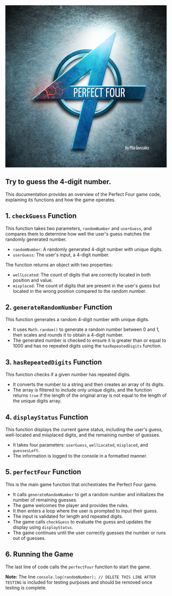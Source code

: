 <div align="center"> 
    <img src="./perfectFour.png">
</div>

## Try to guess the 4-digit number.

This documentation provides an overview of the Perfect Four game code, explaining its functions and how the game operates.

## 1. `checkGuess` Function

This function takes two parameters, `randomNumber` and `userGuess`, and compares them to determine how well the user's guess matches the randomly generated number.

-   `randomNumber`: A randomly generated 4-digit number with unique digits.
-   `userGuess`: The user's input, a 4-digit number.

The function returns an object with two properties:

-   `wellLocated`: The count of digits that are correctly located in both position and value.
-   `misplaced`: The count of digits that are present in the user's guess but located in the wrong position compared to the random number.

## 2. `generateRandomNumber` Function

This function generates a random 4-digit number with unique digits.

-   It uses `Math.random()` to generate a random number between 0 and 1, then scales and rounds it to obtain a 4-digit number.
-   The generated number is checked to ensure it is greater than or equal to 1000 and has no repeated digits using the `hasRepeatedDigits` function.

## 3. `hasRepeatedDigits` Function

This function checks if a given number has repeated digits.

-   It converts the number to a string and then creates an array of its digits.
-   The array is filtered to include only unique digits, and the function returns `true` if the length of the original array is not equal to the length of the unique digits array.

## 4. `displayStatus` Function

This function displays the current game status, including the user's guess, well-located and misplaced digits, and the remaining number of guesses.

-   It takes four parameters: `userGuess`, `wellLocated`, `misplaced`, and `guessesLeft`.
-   The information is logged to the console in a formatted manner.

## 5. `perfectFour` Function

This is the main game function that orchestrates the Perfect Four game.

-   It calls `generateRandomNumber` to get a random number and initializes the number of remaining guesses.
-   The game welcomes the player and provides the rules.
-   It then enters a loop where the user is prompted to input their guess.
-   The input is validated for length and repeated digits.
-   The game calls `checkGuess` to evaluate the guess and updates the display using `displayStatus`.
-   The game continues until the user correctly guesses the number or runs out of guesses.

## 6. Running the Game

The last line of code calls the `perfectFour` function to start the game.

**Note:** The line `console.log(randomNumber); // DELETE THIS LINE AFTER TESTING` is included for testing purposes and should be removed once testing is complete.
